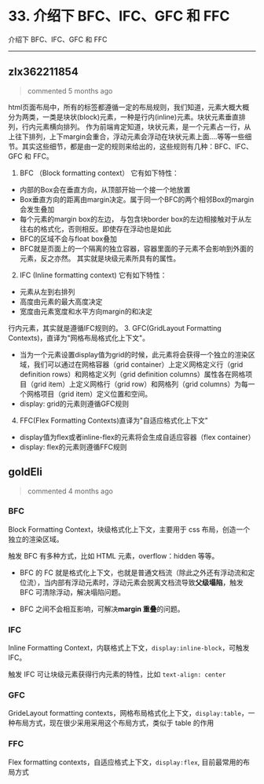 
 # 33. 介绍下 BFC、IFC、GFC 和 FFC 
 介绍下 BFC、IFC、GFC 和 FFC 
 ***
## zlx362211854 
 > commented 5 months ago 

html页面布局中，所有的标签都遵循一定的布局规则，我们知道，元素大概大概分为两类，一类是块状(block)元素，一种是行内(inline)元素。块状元素垂直排列，行内元素横向排列。
作为前端肯定知道，块状元素，是一个元素占一行，从上往下排列，上下margin会重合，浮动元素会浮动在块状元素上面....等等一些细节。其实这些细节，都是由一定的规则来给出的，这些规则有几种：BFC、IFC、GFC 和 FFC。
1. BFC （Block formatting context）
它有如下特性：
* 内部的Box会在垂直方向，从顶部开始一个接一个地放置
* Box垂直方向的距离由margin决定。属于同一个BFC的两个相邻Box的margin会发生叠加
* 每个元素的margin box的左边， 与包含块border box的左边相接触对于从左往右的格式化，否则相反。即使存在浮动也是如此
* BFC的区域不会与float box叠加
* BFC就是页面上的一个隔离的独立容器，容器里面的子元素不会影响到外面的元素，反之亦然。
 其实就是块级元素所具有的属性。

2. IFC (Inline formatting context)
它有如下特性：
* 元素从左到右排列
* 高度由元素的最大高度决定
* 宽度由元素宽度和水平方向margin的和决定

行内元素，其实就是遵循IFC规则的。
3. GFC(GridLayout Formatting Contexts)，直译为"网格布局格式化上下文"。
* 当为一个元素设置display值为grid的时候，此元素将会获得一个独立的渲染区域，我们可以通过在网格容器（grid container）上定义网格定义行（grid definition rows）和网格定义列（grid definition columns）属性各在网格项目（grid item）上定义网格行（grid row）和网格列（grid columns）为每一个网格项目（grid item）定义位置和空间。 
* display: grid的元素则遵循GFC规则
4. FFC(Flex Formatting Contexts)直译为"自适应格式化上下文"
* display值为flex或者inline-flex的元素将会生成自适应容器（flex container）
* display: flex的元素则遵循FFC规则
## goldEli 
 > commented 4 months ago 

### BFC

Block Formatting Context，块级格式化上下文，主要用于 css 布局，创造一个独立的渲染区域。

触发 BFC 有多种方式，比如 HTML 元素，overflow：hidden 等等。

* BFC 的 FC 就是格式化上下文，也就是普通文档流（除此之外还有浮动流和定位流），当内部有浮动元素时，浮动元素会脱离文档流导致**父级塌陷**，触发 BFC 可清除浮动，解决塌陷问题。

* BFC 之间不会相互影响，可解决**margin 重叠**的问题。

### IFC

Inline Formatting Context，内联格式上下文，`display:inline-block`，可触发 IFC。

触发 IFC 可让块级元素获得行内元素的特性，比如 `text-align: center`

### GFC

GrideLayout formatting contexts，网格布局格式化上下文，`display:table`，一种布局方式，现在很少采用采用这个布局方式，类似于 table 的作用

### FFC

Flex formatting contexts，自适应格式上下文，`display:flex`, 目前最常用的布局方式